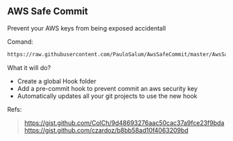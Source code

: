 ## AWS Safe Commit

Prevent your AWS keys from being exposed accidentall

Comand:

```sh
https://raw.githubusercontent.com/PauloSalum/AwsSafeCommit/master/AwsSafe.sh
```

What it will do?

- Create a global Hook folder
- Add a pre-commit hook to prevent commit an aws security key
- Automatically updates all your git projects to use the new hook

Refs:

> https://gist.github.com/ColCh/9d48693276aac50cac37a9fce23f9bda https://gist.github.com/czardoz/b8bb58ad10f4063209bd
